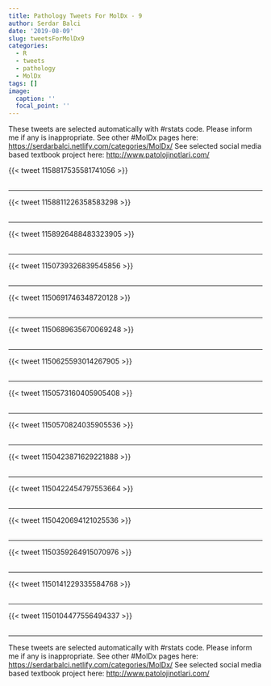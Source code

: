 ```yaml
---
title: Pathology Tweets For MolDx - 9
author: Serdar Balci
date: '2019-08-09'
slug: tweetsForMolDx9
categories:
  - R
  - tweets
  - pathology
  - MolDx
tags: []
image:
  caption: ''
  focal_point: ''
---
```



These tweets are selected automatically with #rstats code. Please inform me if any is inappropriate.
See other #MolDx pages here: https://serdarbalci.netlify.com/categories/MolDx/ 
See selected social media based textbook project here: http://www.patolojinotlari.com/

{{< tweet 1158817535581741056 >}}
<br>
<br>
<hr>
{{< tweet 1158811226358583298 >}}
<br>
<br>
<hr>
{{< tweet 1158926488483323905 >}}
<br>
<br>
<hr>
{{< tweet 1150739326839545856 >}}
<br>
<br>
<hr>
{{< tweet 1150691746348720128 >}}
<br>
<br>
<hr>
{{< tweet 1150689635670069248 >}}
<br>
<br>
<hr>
{{< tweet 1150625593014267905 >}}
<br>
<br>
<hr>
{{< tweet 1150573160405905408 >}}
<br>
<br>
<hr>
{{< tweet 1150570824035905536 >}}
<br>
<br>
<hr>
{{< tweet 1150423871629221888 >}}
<br>
<br>
<hr>
{{< tweet 1150422454797553664 >}}
<br>
<br>
<hr>
{{< tweet 1150420694121025536 >}}
<br>
<br>
<hr>
{{< tweet 1150359264915070976 >}}
<br>
<br>
<hr>
{{< tweet 1150141229335584768 >}}
<br>
<br>
<hr>
{{< tweet 1150104477556494337 >}}
<br>
<br>
<hr>


These tweets are selected automatically with #rstats code. Please inform me if any is inappropriate.
See other #MolDx pages here: https://serdarbalci.netlify.com/categories/MolDx/ 
See selected social media based textbook project here: http://www.patolojinotlari.com/
